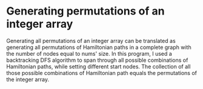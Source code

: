 # Generating permutations of an integer array

Generating all permutations of an integer array can be translated as generating all permutations of Hamiltonian paths in a complete graph with the number of nodes equal to nums' size. In this program, I used a backtracking DFS algorithm to span through all possible combinations of Hamiltonian paths, while setting different start nodes. The collection of all those possible combinations of Hamiltonian path equals the permutations of the integer array.